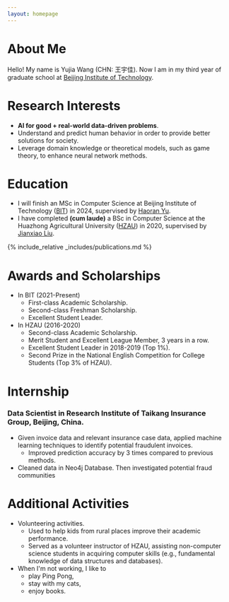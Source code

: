 ```yaml
---
layout: homepage
---
```


# About Me

Hello! My name is Yujia Wang (CHN: 王宇佳). Now I am in my third year of graduate school at [Beijing Institute of Technology](https://english.bit.edu.cn/).  

# Research Interests

- **AI for good + real-world data-driven problems**.
- Understand and predict human behavior in order to provide better solutions for society.
- Leverage domain knowledge or theoretical models, such as game theory, to enhance neural network methods.

# Education

- I will finish an MSc in Computer Science at Beijing Institute of Technology ([BIT](https://english.bit.edu.cn/)) in 2024, supervised by [Haoran Yu](https://scholar.google.com/citations?hl=en&user=-vZRFXgAAAAJ).
- I have completed **(cum laude)** a BSc in Computer Science at the Huazhong Agricultural University ([HZAU](http://www.hzau.edu.cn/en/HOME.htm)) in 2020, supervised by [Jianxiao Liu](https://dblp.org/pid/60/8456.html).

{% include_relative _includes/publications.md %}

# Awards and Scholarships 
- In BIT (2021-Present)
  - First-class Academic Scholarship.
  - Second-class Freshman Scholarship.
  - Excellent Student Leader.
- In HZAU (2016-2020)
  - Second-class Academic Scholarship.
  - Merit Student and Excellent League Member, 3 years in a row. 
  - Excellent Student Leader in 2018-2019 (Top 1\%).
  - Second Prize in the National English Competition for College Students (Top 3% of HZAU).

<!--{% include_relative _includes/services.md %} -->

# Internship
### Data Scientist in Research Institute of Taikang Insurance Group, Beijing, China.
- Given invoice data and relevant insurance case data, applied machine learning techniques to identify potential fraudulent invoices.
  - Improved prediction accuracy by 3 times compared to previous methods.
- Cleaned data in Neo4j Database. Then investigated potential fraud communities

# Additional Activities
- Volunteering activities.
  - Used to help kids from rural places improve their academic performance.
  - Served as a volunteer instructor of HZAU, assisting non-computer science students in acquiring computer skills (e.g., fundamental knowledge of data structures and databases).
- When I'm not working, I like to 
  - play Ping Pong,
  - stay with my cats,
  - enjoy books.
